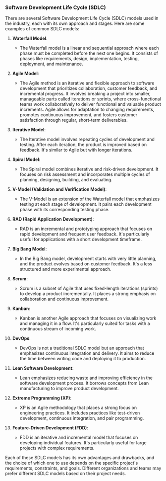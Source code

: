 ### Software Development Life Cycle (SDLC)

There are several Software Development Life Cycle (SDLC) models used in the industry, each with its own approach and stages. Here are some examples of common SDLC models:

1. **Waterfall Model**:
   - The Waterfall model is a linear and sequential approach where each phase must be completed before the next one begins. It consists of phases like requirements, design, implementation, testing, deployment, and maintenance.

2. **Agile Model**:
   - The Agile method is an iterative and flexible approach to software development that prioritizes collaboration, customer feedback, and incremental progress. It involves breaking a project into smaller, manageable parts called iterations or sprints, where cross-functional teams work collaboratively to deliver functional and valuable product increments. Agile allows for adaptation to changing requirements, promotes continuous improvement, and fosters customer satisfaction through regular, short-term deliverables.

3. **Iterative Model**:
   - The Iterative model involves repeating cycles of development and testing. After each iteration, the product is improved based on feedback. It's similar to Agile but with longer iterations.

4. **Spiral Model**:
   - The Spiral model combines iterative and risk-driven development. It focuses on risk assessment and incorporates multiple cycles of planning, designing, building, and evaluating.

5. **V-Model (Validation and Verification Model)**:
   - The V-Model is an extension of the Waterfall model that emphasizes testing at each stage of development. It pairs each development phase with its corresponding testing phase.

6. **RAD (Rapid Application Development)**:
   - RAD is an incremental and prototyping approach that focuses on rapid development and frequent user feedback. It's particularly useful for applications with a short development timeframe.

7. **Big Bang Model**:
   - In the Big Bang model, development starts with very little planning, and the product evolves based on customer feedback. It's a less structured and more experimental approach.

8. **Scrum**:
   - Scrum is a subset of Agile that uses fixed-length iterations (sprints) to develop a product incrementally. It places a strong emphasis on collaboration and continuous improvement.

9. **Kanban**:
   - Kanban is another Agile approach that focuses on visualizing work and managing it in a flow. It's particularly suited for tasks with a continuous stream of incoming work.

10. **DevOps**:
    - DevOps is not a traditional SDLC model but an approach that emphasizes continuous integration and delivery. It aims to reduce the time between writing code and deploying it to production.

11. **Lean Software Development**:
    - Lean emphasizes reducing waste and improving efficiency in the software development process. It borrows concepts from Lean manufacturing to improve product development.

12. **Extreme Programming (XP)**:
    - XP is an Agile methodology that places a strong focus on engineering practices. It includes practices like test-driven development, continuous integration, and pair programming.

13. **Feature-Driven Development (FDD)**:
    - FDD is an iterative and incremental model that focuses on developing individual features. It's particularly useful for large projects with complex requirements.

Each of these SDLC models has its own advantages and drawbacks, and the choice of which one to use depends on the specific project's requirements, constraints, and goals. Different organizations and teams may prefer different SDLC models based on their project needs.
